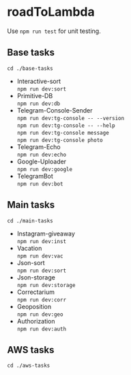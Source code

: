 # roadToLambda

Use `npm run test` for unit testing.

## Base tasks
`cd ./base-tasks`

* Interactive-sort \
 `npm run dev:sort`
 * Primitive-DB \
 `npm run dev:db`
 * Telegram-Console-Sender \
 `npm run dev:tg-console -- --version`\
 `npm run dev:tg-console -- --help`\
 `npm run dev:tg-console message`\
 `npm run dev:tg-console photo`
 * Telegram-Echo \
 `npm run dev:echo`
 * Google-Uploader \
 `npm run dev:google`
 * TelegramBot \
 `npm run dev:bot`
 

## Main tasks
`cd ./main-tasks`

* Instagram-giveaway \
 `npm run dev:inst`
* Vacation \
 `npm run dev:vac`
* Json-sort \
 `npm run dev:sort`
* Json-storage \
 `npm run dev:storage`
* Correctarium \
 `npm run dev:corr`
* Geoposition \
 `npm run dev:geo`
* Authorization \
 `npm run dev:auth`

## AWS tasks
`cd ./aws-tasks`
